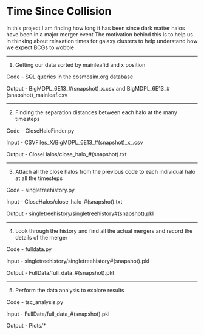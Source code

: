 # Time Since Collision

In this project I am finding how long it has been since dark matter halos have been in a major merger event
The motivation behind this is to help us in thinking about relaxation times for galaxy clusters to help understand how we expect BCGs to wobble

---------------------

1. Getting our data sorted by mainleafid and x position

Code - SQL queries in the cosmosim.org database

Output - BigMDPL_6E13_\#(snapshot)\_x.csv and BigMDPL_6E13_\#(snapshot)\_mainleaf.csv

----------------------


2. Finding the separation distances between each halo at the many timesteps

Code - CloseHaloFinder.py

Input - CSVFiles_X/BigMDPL_6E13_\#(snapshot)\_x_.csv

Output - CloseHalos/close_halo_\#(snapshot).txt

----------------------

3. Attach all the close halos from the previous code to each individual halo at all the timesteps

Code - singletreehistory.py

Input - CloseHalos/close_halo_\#(snapshot).txt

Output - singletreehistory/singletreehistory\#(snapshot).pkl

----------------------

4. Look through the history and find all the actual mergers and record the details of the merger

Code - fulldata.py

Input - singletreehistory/singletreehistory\#(snapshot).pkl

Output - FullData/full_data_\#(snapshot).pkl

----------------------

5. Perform the data analysis to explore results

Code - tsc_analysis.py

Input - FullData/full_data_\#(snapshot).pkl

Output - Plots/\*
